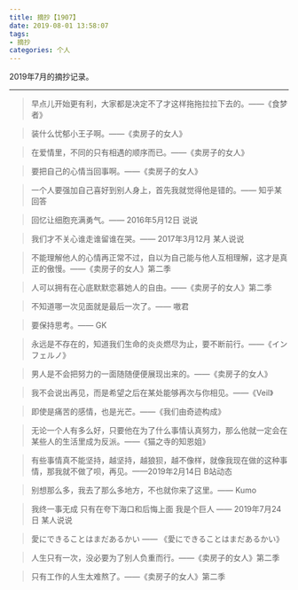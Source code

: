 ```yaml
---
title: 摘抄【1907】
date: 2019-08-01 13:58:07
tags:
- 摘抄
categories: 个人
---
```


2019年7月的摘抄记录。

<!-- more -->

***

> 早点儿开始更有利，大家都是决定不了才这样拖拖拉拉下去的。——《食梦者》

> 装什么忧郁小王子啊。——《卖房子的女人》

> 在爱情里，不同的只有相遇的顺序而已。——《卖房子的女人》

> 要把自己的心情当回事啊。——《卖房子的女人》

> 一个人要强加自己喜好到别人身上，首先我就觉得他是错的。—— 知乎某回答

> 回忆让细胞充满勇气。—— 2016年5月12日 说说

> 我们才不关心谁走谁留谁在哭。—— 2017年3月12月 某人说说

> 不能理解他人的心情再正常不过，自以为自己能与他人互相理解，这才是真正的傲慢。——《卖房子的女人》第二季

> 人可以拥有在心底默默恋慕她人的自由。——《卖房子的女人》第二季

> 不知道哪一次见面就是最后一次了。—— 嗷君

> 要保持思考。—— GK

> 永远是不存在的，知道我们生命的炎炎燃尽为止，要不断前行。——《インフェルノ》

> 男人是不会把努力的一面随随便便展现出来的。——《卖房子的女人》

> 我不会说出再见，而是希望之后在某处能够再次与你相见。——《Veil》

> 即使是痛苦的感情，也是光芒。——《我们由奇迹构成》

> 无论一个人有多么好，只要他在为了什么事情认真努力，那么他就一定会在某些人的生活里成为反派。——《猫之寺的知恩姐》

> 有些事情真不能坚持，越坚持，越狼狈，越不像样，就像我现在做的这种事情，那我就不做了呗，再见。——2019年2月14日 B站动态

> 别想那么多，我去了那么多地方，不也就你来了这里。—— Kumo

> 我终一事无成 只有在夸下海口和后悔上面 我是个巨人 —— 2019年7月24日 某人说说

> 愛にできることはまだあるかい —— 《愛にできることはまだあるかい》

> 人生只有一次，没必要为了别人负重而行。——《卖房子的女人》第二季

> 只有工作的人生太难熬了。——《卖房子的女人》第二季